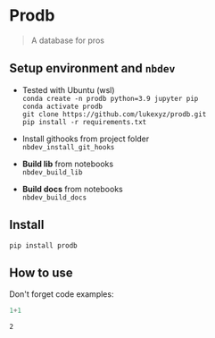 # Prodb 
> A database for pros


## Setup environment and `nbdev`

* Tested with Ubuntu (wsl)  
`conda create -n prodb python=3.9 jupyter pip`  
`conda activate prodb`  
`git clone https://github.com/lukexyz/prodb.git`  
`pip install -r requirements.txt`  
  
  
* Install githooks from project folder  
`nbdev_install_git_hooks`  
  
  
* **Build lib** from notebooks  
`nbdev_build_lib` 


* **Build docs** from notebooks  
`nbdev_build_docs` 

## Install

`pip install prodb`

## How to use

Don't forget code examples:

```python
1+1
```




    2


